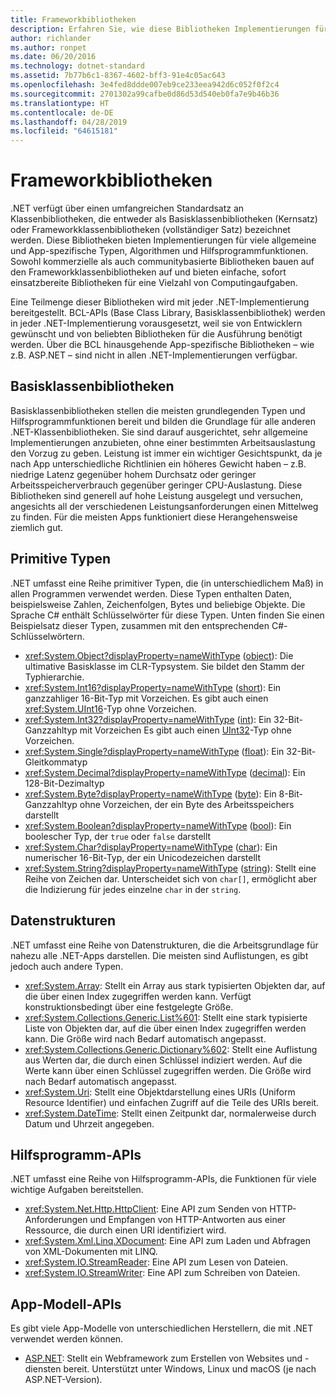 ```yaml
---
title: Frameworkbibliotheken
description: Erfahren Sie, wie diese Bibliotheken Implementierungen für viele allgemeine und App-spezifische Typen, Algorithmen und Hilfsprogrammfunktionen bereitstellen.
author: richlander
ms.author: ronpet
ms.date: 06/20/2016
ms.technology: dotnet-standard
ms.assetid: 7b77b6c1-8367-4602-bff3-91e4c05ac643
ms.openlocfilehash: 3e4fed8ddde007eb9ce233eea942d6c052f0f2c4
ms.sourcegitcommit: 2701302a99cafbe0d86d53d540eb0fa7e9b46b36
ms.translationtype: HT
ms.contentlocale: de-DE
ms.lasthandoff: 04/28/2019
ms.locfileid: "64615181"
---
```

# <a name="framework-libraries"></a>Frameworkbibliotheken

.NET verfügt über einen umfangreichen Standardsatz an Klassenbibliotheken, die entweder als Basisklassenbibliotheken (Kernsatz) oder Frameworkklassenbibliotheken (vollständiger Satz) bezeichnet werden. Diese Bibliotheken bieten Implementierungen für viele allgemeine und App-spezifische Typen, Algorithmen und Hilfsprogrammfunktionen. Sowohl kommerzielle als auch communitybasierte Bibliotheken bauen auf den Frameworkklassenbibliotheken auf und bieten einfache, sofort einsatzbereite Bibliotheken für eine Vielzahl von Computingaufgaben.

Eine Teilmenge dieser Bibliotheken wird mit jeder .NET-Implementierung bereitgestellt. BCL-APIs (Base Class Library, Basisklassenbibliothek) werden in jeder .NET-Implementierung vorausgesetzt, weil sie von Entwicklern gewünscht und von beliebten Bibliotheken für die Ausführung benötigt werden. Über die BCL hinausgehende App-spezifische Bibliotheken – wie z.B. ASP.NET – sind nicht in allen .NET-Implementierungen verfügbar.

## <a name="base-class-libraries"></a>Basisklassenbibliotheken

Basisklassenbibliotheken stellen die meisten grundlegenden Typen und Hilfsprogrammfunktionen bereit und bilden die Grundlage für alle anderen .NET-Klassenbibliotheken. Sie sind darauf ausgerichtet, sehr allgemeine Implementierungen anzubieten, ohne einer bestimmten Arbeitsauslastung den Vorzug zu geben. Leistung ist immer ein wichtiger Gesichtspunkt, da je nach App unterschiedliche Richtlinien ein höheres Gewicht haben – z.B. niedrige Latenz gegenüber hohem Durchsatz oder geringer Arbeitsspeicherverbrauch gegenüber geringer CPU-Auslastung. Diese Bibliotheken sind generell auf hohe Leistung ausgelegt und versuchen, angesichts all der verschiedenen Leistungsanforderungen einen Mittelweg zu finden. Für die meisten Apps funktioniert diese Herangehensweise ziemlich gut.

## <a name="primitive-types"></a>Primitive Typen

.NET umfasst eine Reihe primitiver Typen, die (in unterschiedlichem Maß) in allen Programmen verwendet werden. Diese Typen enthalten Daten, beispielsweise Zahlen, Zeichenfolgen, Bytes und beliebige Objekte. Die Sprache C# enthält Schlüsselwörter für diese Typen. Unten finden Sie einen Beispielsatz dieser Typen, zusammen mit den entsprechenden C#-Schlüsselwörtern.

* <xref:System.Object?displayProperty=nameWithType> ([object](../csharp/language-reference/keywords/object.md)): Die ultimative Basisklasse im CLR-Typsystem. Sie bildet den Stamm der Typhierarchie.
* <xref:System.Int16?displayProperty=nameWithType> ([short](../csharp/language-reference/keywords/short.md)): Ein ganzzahliger 16-Bit-Typ mit Vorzeichen. Es gibt auch einen <xref:System.UInt16>-Typ ohne Vorzeichen.
* <xref:System.Int32?displayProperty=nameWithType> ([int](../csharp/language-reference/keywords/int.md)): Ein 32-Bit-Ganzzahltyp mit Vorzeichen Es gibt auch einen [UInt32](../csharp/language-reference/keywords/uint.md)-Typ ohne Vorzeichen.
* <xref:System.Single?displayProperty=nameWithType> ([float](../csharp/language-reference/keywords/float.md)): Ein 32-Bit-Gleitkommatyp
* <xref:System.Decimal?displayProperty=nameWithType> ([decimal](../csharp/language-reference/keywords/decimal.md)): Ein 128-Bit-Dezimaltyp
* <xref:System.Byte?displayProperty=nameWithType> ([byte](../csharp/language-reference/keywords/byte.md)): Ein 8-Bit-Ganzzahltyp ohne Vorzeichen, der ein Byte des Arbeitsspeichers darstellt
* <xref:System.Boolean?displayProperty=nameWithType> ([bool](../csharp/language-reference/keywords/bool.md)): Ein boolescher Typ, der `true` oder `false` darstellt
* <xref:System.Char?displayProperty=nameWithType> ([char](../csharp/language-reference/keywords/char.md)): Ein numerischer 16-Bit-Typ, der ein Unicodezeichen darstellt
* <xref:System.String?displayProperty=nameWithType> ([string](../csharp/language-reference/keywords/string.md)): Stellt eine Reihe von Zeichen dar. Unterscheidet sich von `char[]`, ermöglicht aber die Indizierung für jedes einzelne `char` in der `string`.

## <a name="data-structures"></a>Datenstrukturen

.NET umfasst eine Reihe von Datenstrukturen, die die Arbeitsgrundlage für nahezu alle .NET-Apps darstellen. Die meisten sind Auflistungen, es gibt jedoch auch andere Typen.

* <xref:System.Array>: Stellt ein Array aus stark typisierten Objekten dar, auf die über einen Index zugegriffen werden kann. Verfügt konstruktionsbedingt über eine festgelegte Größe.
* <xref:System.Collections.Generic.List%601>: Stellt eine stark typisierte Liste von Objekten dar, auf die über einen Index zugegriffen werden kann. Die Größe wird nach Bedarf automatisch angepasst.
* <xref:System.Collections.Generic.Dictionary%602>: Stellt eine Auflistung aus Werten dar, die durch einen Schlüssel indiziert werden. Auf die Werte kann über einen Schlüssel zugegriffen werden. Die Größe wird nach Bedarf automatisch angepasst.
* <xref:System.Uri>: Stellt eine Objektdarstellung eines URIs (Uniform Resource Identifier) und einfachen Zugriff auf die Teile des URIs bereit.
* <xref:System.DateTime>: Stellt einen Zeitpunkt dar, normalerweise durch Datum und Uhrzeit angegeben.

## <a name="utility-apis"></a>Hilfsprogramm-APIs

.NET umfasst eine Reihe von Hilfsprogramm-APIs, die Funktionen für viele wichtige Aufgaben bereitstellen.

* <xref:System.Net.Http.HttpClient>: Eine API zum Senden von HTTP-Anforderungen und Empfangen von HTTP-Antworten aus einer Ressource, die durch einen URI identifiziert wird.
* <xref:System.Xml.Linq.XDocument>: Eine API zum Laden und Abfragen von XML-Dokumenten mit LINQ.
* <xref:System.IO.StreamReader>: Eine API zum Lesen von Dateien. 
* <xref:System.IO.StreamWriter>: Eine API zum Schreiben von Dateien.

## <a name="app-model-apis"></a>App-Modell-APIs

Es gibt viele App-Modelle von unterschiedlichen Herstellern, die mit .NET verwendet werden können.

* [ASP.NET](https://www.asp.net): Stellt ein Webframework zum Erstellen von Websites und -diensten bereit. Unterstützt unter Windows, Linux und macOS (je nach ASP.NET-Version).
